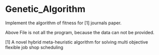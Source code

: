# Genetic_Algorithm

Implement the algorithm of fitness for [1] journals paper.

Above File is not all the program, because the data can not be provided.

[1] A novel hybrid meta-heuristic algorithm for solving multi objective flexible job shop scheduling
